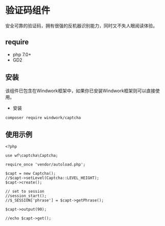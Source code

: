 验证码组件
=============
安全可靠的验证码，拥有很强的反机器识别能力，同时又不失人眼阅读体验。

## require
 - php 7.0+
 - GD2

## 安装
该组件已包含在Windwork框架中，如果你已安装Windwork框架则可以直接使用。

- 安装
```
composer require windwork/captcha
```

## 使用示例

```
<?php

use wf\captcha\Captcha;

require_once 'vendor/autoload.php';

$capt = new Captcha();
//$capt->setLevel(Captcha::LEVEL_HEIGHT);
$capt->create();

// set to session
//session_start();
//$_SESSION['phrase'] = $capt->getPhrase();

$capt->output(90);

//echo $capt->get();


```

